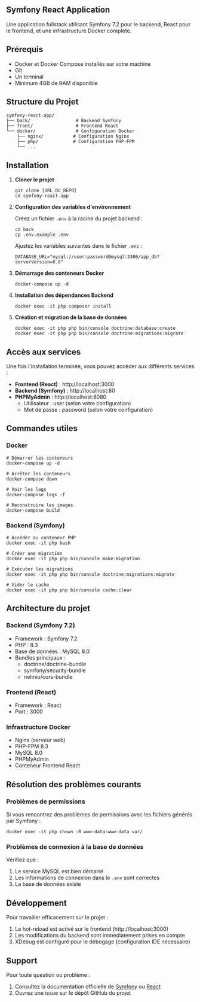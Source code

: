 ## Symfony React Application

Une application fullstack utilisant Symfony 7.2 pour le backend, React pour le frontend, et une infrastructure Docker complète.

## Prérequis

- Docker et Docker Compose installés sur votre machine
- Git
- Un terminal
- Minimum 4GB de RAM disponible

## Structure du Projet

```
symfony-react-app/
├── back/                 # Backend Symfony
├── front/                # Frontend React
└── docker/               # Configuration Docker
    ├── nginx/           # Configuration Nginx
    ├── php/             # Configuration PHP-FPM
    └── ...
```

## Installation

1. **Cloner le projet**
   ```
   git clone [URL_DU_REPO]
   cd symfony-react-app
   ```

2. **Configuration des variables d'environnement**

   Créez un fichier `.env` à la racine du projet backend :
   ```
   cd back
   cp .env.example .env
   ```

   Ajustez les variables suivantes dans le fichier `.env` :
   ```
   DATABASE_URL="mysql://user:password@mysql:3306/app_db?serverVersion=8.0"
   ```

3. **Démarrage des conteneurs Docker**
   ```
   docker-compose up -d
   ```

4. **Installation des dépendances Backend**
   ```
   docker exec -it php composer install
   ```

5. **Création et migration de la base de données**
   ```
   docker exec -it php php bin/console doctrine:database:create
   docker exec -it php php bin/console doctrine:migrations:migrate
   ```

## Accès aux services

Une fois l'installation terminée, vous pouvez accéder aux différents services :

- **Frontend (React)** : http://localhost:3000
- **Backend (Symfony)** : http://localhost:80
- **PHPMyAdmin** : http://localhost:8080
  - Utilisateur : user (selon votre configuration)
  - Mot de passe : password (selon votre configuration)

## Commandes utiles

### Docker
```
# Démarrer les conteneurs
docker-compose up -d

# Arrêter les conteneurs
docker-compose down

# Voir les logs
docker-compose logs -f

# Reconstruire les images
docker-compose build
```

### Backend (Symfony)
```
# Accéder au conteneur PHP
docker exec -it php bash

# Créer une migration
docker exec -it php php bin/console make:migration

# Exécuter les migrations
docker exec -it php php bin/console doctrine:migrations:migrate

# Vider le cache
docker exec -it php php bin/console cache:clear
```

## Architecture du projet

### Backend (Symfony 7.2)
- Framework : Symfony 7.2
- PHP : 8.3
- Base de données : MySQL 8.0
- Bundles principaux :
  - doctrine/doctrine-bundle
  - symfony/security-bundle
  - nelmio/cors-bundle

### Frontend (React)
- Framework : React
- Port : 3000

### Infrastructure Docker
- Nginx (serveur web)
- PHP-FPM 8.3
- MySQL 8.0
- PHPMyAdmin
- Conteneur Frontend React

## Résolution des problèmes courants

### Problèmes de permissions
Si vous rencontrez des problèmes de permissions avec les fichiers générés par Symfony :
```
docker exec -it php chown -R www-data:www-data var/
```

### Problèmes de connexion à la base de données
Vérifiez que :
1. Le service MySQL est bien démarré
2. Les informations de connexion dans le `.env` sont correctes
3. La base de données existe

## Développement

Pour travailler efficacement sur le projet :

1. Le hot-reload est activé sur le frontend (http://localhost:3000)
2. Les modifications du backend sont immédiatement prises en compte
3. XDebug est configuré pour le débogage (configuration IDE nécessaire)

## Support

Pour toute question ou problème :
1. Consultez la documentation officielle de [Symfony](https://symfony.com/doc) ou [React](https://reactjs.org/docs)
2. Ouvrez une issue sur le dépôt GitHub du projet
